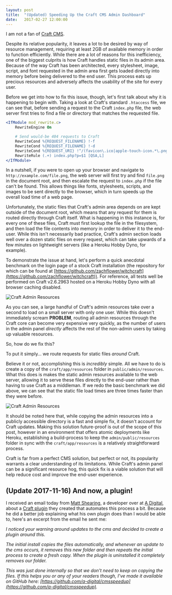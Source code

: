 ```yaml
---
layout: post
title:  "(Updated) Speeding Up the Craft CMS Admin Dashboard"
date:   2017-02-27 12:00:00
---
```

I am not a fan of [Craft CMS](http://craftcms.com).

Despite its relative popularity, it leaves a lot to be desired by way of resource management, requiring at least 2GB of available memory in order to function efficiently. While there are a lot of reasons for this inefficiency, one of the biggest culprits is how Craft handles static files in its admin area. Because of the way Craft has been architected, every stylesheet, image, script, and font requested in the admin area first gets loaded directly into memory before being delivered to the end user. This process eats up precious resources and adversely affects the usability of the site for every user.

Before we get into how to fix this issue, though, let's first talk about why it is happening to begin with. Taking a look at Craft's standard `.htaccess` file, we can see that, before sending a request to the Craft `index.php` file, the web server first tries to find a file or directory that matches the requested file.

```apache
<IfModule mod_rewrite.c>
	RewriteEngine On

	# Send would-be 404 requests to Craft
	RewriteCond %{REQUEST_FILENAME} !-f
	RewriteCond %{REQUEST_FILENAME} !-d
	RewriteCond %{REQUEST_URI} !^/(favicon\.ico|apple-touch-icon.*\.png)$ [NC]
	RewriteRule (.+) index.php?p=$1 [QSA,L]
</IfModule>
```

In a nutshell, if you were to open up your browser and navigate to `http://example.com/file.png`, the web server will first try and find `file.png` in the document root, and then escalate the request to `index.php` if the file can't be found. This allows things like fonts, stylesheets, scripts, and images to be sent directly to the browser, which in turn speeds up the overall load time of a web page.

Unfortunately, the static files that Craft's admin area depends on are kept outside of the document root, which means that any request for them is routed directly through Craft itself. What is happening in this instance is, for every one of these files, Craft must first lookup the file in the filesystem, and then load the file contents into memory in order to deliver it to the end-user. While this isn't necessarily bad practice, Craft's admin section loads well over a dozen static files on every request, which can take upwards of a few minutes on lightweight servers (like a Heroku Hobby Dyno, for example).

To demonstrate the issue at hand, let's perform a quick anecdotal benchmark on the login page of a stock Craft installation (the repository for which can be found at [https://github.com/zachflower/witchcraft](https://github.com/zachflower/witchcraft)). For reference, all tests well be performed on Craft v2.6.2963 hosted on a Heroku Hobby Dyno with all browser caching disabled.


![Craft Admin Resources](/assets/posts/craft-1.jpg)

As you can see, a large handful of Craft's admin resources take over a second to load on a small server with only one user. While this doesn't immediately scream **PROBLEM**, routing all admin resources through the Craft core can become very expensive very quickly, as the number of users in the admin panel *directly* affects the rest of the non-admin users by taking up valuable resources.

So, how do we fix this?

To put it simply… we route requests for static files *around* Craft.

Believe it or not, accomplishing this is *incredibly* simple. All we have to do is create a copy of the `craft/app/resources` folder in `public/admin/resources`. What this does is makes the static admin resources available to the web server, allowing it to serve these files directly to the end-user rather than having to use Craft as a middleman. If we redo the basic benchmark we did above, we can see that the static file load times are three times faster than they were before.


![Craft Admin Resources](/assets/posts/craft-2.jpg)

It should be noted here that, while copying the admin resources into a publicly accessible directory is a fast and simple fix, it doesn't account for Craft updates. Making this solution future-proof is out of the scope of this post, however in an environment that offers atomic deployments like Heroku, establishing a build-process to keep the `admin/public/resources` folder in sync with the `craft/app/resources` is a relatively straightforward process.

Craft is far from a perfect CMS solution, but perfect or not, its popularity warrants a clear understanding of its limitations. While Craft's admin panel can be a significant resource hog, this quick fix is a viable solution that will help reduce cost and improve the end-user experience.

## (Update 2017-11-16) And now, a plugin!

I received an email today from [Matt Shearing](https://github.com/matt-adigital), a developer over at [A Digital](http://www.adigital.co.uk), about a [Craft plugin](https://github.com/a-digital/cmsspeedup) they created that automates this process a bit. Because he did a better job explaining what his own plugin does than I would be able to, here's an excerpt from the email he sent me:

_I noticed your warning around updates to the cms and decided to create a plugin around this._

_The initial install copies the files automatically, and whenever an update to the cms occurs, it removes this new folder and then repeats the initial process to create a fresh copy. When the plugin is uninstalled it completely removes our folder._

_This was just done internally so that we don’t need to keep on copying the files. If this helps you or any of your readers though, I’ve made it available on GitHub here: [https://github.com/a-digital/cmsspeedup](https://github.com/a-digital/cmsspeedup)._
